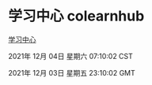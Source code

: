 # 学习中心 colearnhub
[学习中心](http://59.174.25.102:56308/colearnhub/)

2021年 12月 04日 星期六 07:10:02 CST

2021年 12月 03日 星期五 23:10:02 GMT
